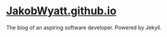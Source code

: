 # [JakobWyatt.github.io](https://jakobwyatt.github.io/)
The blog of an aspiring software developer. Powered by Jekyll.
